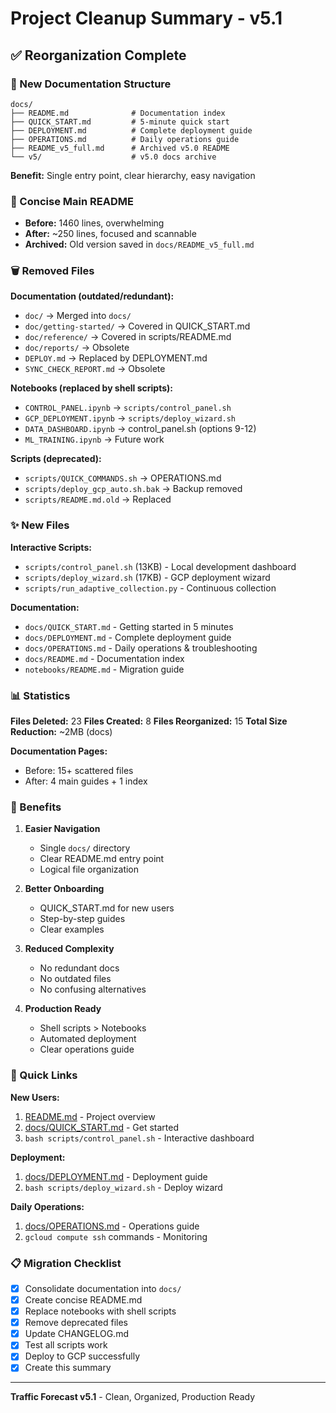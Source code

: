 # Project Cleanup Summary - v5.1

## ✅ Reorganization Complete

### 📁 New Documentation Structure

```
docs/
├── README.md              # Documentation index
├── QUICK_START.md         # 5-minute quick start
├── DEPLOYMENT.md          # Complete deployment guide  
├── OPERATIONS.md          # Daily operations guide
├── README_v5_full.md      # Archived v5.0 README
└── v5/                    # v5.0 docs archive
```

**Benefit:** Single entry point, clear hierarchy, easy navigation

### 📝 Concise Main README

- **Before:** 1460 lines, overwhelming
- **After:** ~250 lines, focused and scannable
- **Archived:** Old version saved in `docs/README_v5_full.md`

### 🗑️ Removed Files

**Documentation (outdated/redundant):**
- `doc/` → Merged into `docs/`
- `doc/getting-started/` → Covered in QUICK_START.md
- `doc/reference/` → Covered in scripts/README.md
- `doc/reports/` → Obsolete
- `DEPLOY.md` → Replaced by DEPLOYMENT.md
- `SYNC_CHECK_REPORT.md` → Obsolete

**Notebooks (replaced by shell scripts):**
- `CONTROL_PANEL.ipynb` → `scripts/control_panel.sh`
- `GCP_DEPLOYMENT.ipynb` → `scripts/deploy_wizard.sh`
- `DATA_DASHBOARD.ipynb` → control_panel.sh (options 9-12)
- `ML_TRAINING.ipynb` → Future work

**Scripts (deprecated):**
- `scripts/QUICK_COMMANDS.sh` → OPERATIONS.md
- `scripts/deploy_gcp_auto.sh.bak` → Backup removed
- `scripts/README.md.old` → Replaced

### ✨ New Files

**Interactive Scripts:**
- `scripts/control_panel.sh` (13KB) - Local development dashboard
- `scripts/deploy_wizard.sh` (17KB) - GCP deployment wizard
- `scripts/run_adaptive_collection.py` - Continuous collection

**Documentation:**
- `docs/QUICK_START.md` - Getting started in 5 minutes
- `docs/DEPLOYMENT.md` - Complete deployment guide
- `docs/OPERATIONS.md` - Daily operations & troubleshooting
- `docs/README.md` - Documentation index
- `notebooks/README.md` - Migration guide

### 📊 Statistics

**Files Deleted:** 23
**Files Created:** 8
**Files Reorganized:** 15
**Total Size Reduction:** ~2MB (docs)

**Documentation Pages:**
- Before: 15+ scattered files
- After: 4 main guides + 1 index

### 🎯 Benefits

1. **Easier Navigation**
   - Single `docs/` directory
   - Clear README.md entry point
   - Logical file organization

2. **Better Onboarding**
   - QUICK_START.md for new users
   - Step-by-step guides
   - Clear examples

3. **Reduced Complexity**
   - No redundant docs
   - No outdated files
   - No confusing alternatives

4. **Production Ready**
   - Shell scripts > Notebooks
   - Automated deployment
   - Clear operations guide

### 🔗 Quick Links

**New Users:**
1. [README.md](../README.md) - Project overview
2. [docs/QUICK_START.md](QUICK_START.md) - Get started
3. `bash scripts/control_panel.sh` - Interactive dashboard

**Deployment:**
1. [docs/DEPLOYMENT.md](DEPLOYMENT.md) - Deployment guide
2. `bash scripts/deploy_wizard.sh` - Deploy wizard

**Daily Operations:**
1. [docs/OPERATIONS.md](OPERATIONS.md) - Operations guide
2. `gcloud compute ssh` commands - Monitoring

### 📋 Migration Checklist

- [x] Consolidate documentation into `docs/`
- [x] Create concise README.md
- [x] Replace notebooks with shell scripts
- [x] Remove deprecated files
- [x] Update CHANGELOG.md
- [x] Test all scripts work
- [x] Deploy to GCP successfully
- [x] Create this summary

---

**Traffic Forecast v5.1** - Clean, Organized, Production Ready
